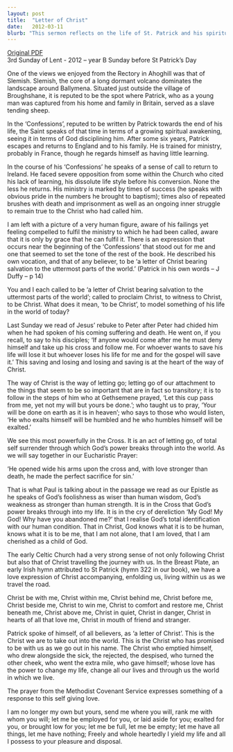 ```yaml
---
layout: post
title:  "Letter of Christ"
date:   2012-03-11
blurb: "This sermon reflects on the life of St. Patrick and his spiritual awakening during his time as a slave. It emphasizes the concept of self-surrender and humility, drawing parallels to the teachings of Christ. The sermon concludes with a powerful prayer from the Methodist Covenant Service, expressing a commitment to selfless service and surrender to God's will."
---
```

[Original PDF](/assets/pdf/lent32012930.pdf)    
3rd Sunday of Lent - 2012 – year B
Sunday before St Patrick’s Day

One of the views we enjoyed from the Rectory in Ahoghill was that of Slemish. Slemish, the core of a long dormant volcano dominates the landscape around Ballymena. Situated just outside the village of Broughshane, it is reputed to be the spot where Patrick, who as a young man was captured from his home and family in Britain, served as a slave tending sheep.

In the ‘Confessions’, reputed to be written by Patrick towards the end of his life, the Saint speaks of that time in terms of a growing spiritual awakening, seeing it in terms of God disciplining him. After some six years, Patrick escapes and returns to England and to his family. He is trained for ministry, probably in France, though he regards himself as having little learning.

In the course of his ‘Confessions’ he speaks of a sense of call to return to Ireland. He faced severe opposition from some within the Church who cited his lack of learning, his dissolute life style before his conversion. None the less he returns. His ministry is marked by times of success (he speaks with obvious pride in the numbers he brought to baptism); times also of repeated brushes with death and imprisonment as well as an ongoing inner struggle to remain true to the Christ who had called him.

I am left with a picture of a very human figure, aware of his failings yet feeling compelled to fulfil the ministry to which he had been called, aware that it is only by grace that he can fulfil it. There is an expression that occurs near the beginning of the ‘Confessions’ that stood out for me and one that seemed to set the tone of the rest of the book. He described his own vocation, and that of any believer, to be ‘a letter of Christ bearing salvation to the uttermost parts of the world.’ (Patrick in his own words – J Duffy – p 14)

You and I each called to be ‘a letter of Christ bearing salvation to the uttermost parts of the world’; called to proclaim Christ, to witness to Christ, to be Christ. What does it mean, ‘to be Christ’, to model something of his life in the world of today?

Last Sunday we read of Jesus’ rebuke to Peter after Peter had chided him when he had spoken of his coming suffering and death. He went on, if you recall, to say to his disciples; ‘If anyone would come after me he must deny himself and take up his cross and follow me. For whoever wants to save his life will lose it but whoever loses his life for me and for the gospel will save it.’ This saving and losing and losing and saving is at the heart of the way of Christ.

The way of Christ is the way of letting go; letting go of our attachment to the things that seem to be so important that are in fact so transitory; it is to follow in the steps of him who at Gethsemene prayed, ‘Let this cup pass from me, yet not my will but yours be done.’; who taught us to pray, ‘Your will be done on earth as it is in heaven’; who says to those who would listen, ‘He who exalts himself will be humbled and he who humbles himself will be exalted.’

We see this most powerfully in the Cross. It is an act of letting go, of total self surrender through which God’s power breaks through into the world. As we will say together in our Eucharistic Prayer:

‘He opened wide his arms upon the cross
and, with love stronger than death,
he made the perfect sacrifice for sin.’

That is what Paul is talking about in the passage we read as our Epistle as he speaks of God’s foolishness as wiser than human wisdom, God’s weakness as stronger than human strength. It is in the Cross that God’s power breaks through into my life. It is in the cry of dereliction ‘My God! My God! Why have you abandoned me?’ that I realise God’s total identification with our human condition. That in Christ, God knows what it is to be human, knows what it is to be me, that I am not alone, that I am loved, that I am cherished as a child of God.

The early Celtic Church had a very strong sense of not only following Christ but also that of Christ travelling the journey with us. In the Breast Plate, an early Irish hymn attributed to St Patrick (hymn 322 in our book), we have a love expression of Christ accompanying, enfolding us, living within us as we travel the road.

Christ be with me, Christ within me,
Christ behind me, Christ before me,
Christ beside me, Christ to win me,
Christ to comfort and restore me,
Christ beneath me, Christ above me,
Christ in quiet, Christ in danger,
Christ in hearts of all that love me,
Christ in mouth of friend and stranger.

Patrick spoke of himself, of all believers, as ‘a letter of Christ’. This is the Christ we are to take out into the world. This is the Christ who has promised to be with us as we go out in his name. The Christ who emptied himself, who drew alongside the sick, the rejected, the despised, who turned the other cheek, who went the extra mile, who gave himself; whose love has the power to change my life, change all our lives and through us the world in which we live.

The prayer from the Methodist Covenant Service expresses something of a response to this self giving love.

I am no longer my own but yours,
send me where you will,
rank me with whom you will;
let me be employed for you,
or laid aside for you;
exalted for you,
or brought low for you;
let me be full, let me be empty;
let me have all things,
let me have nothing;
Freely and whole heartedly
I yield my life and all I possess
to your pleasure and disposal.
